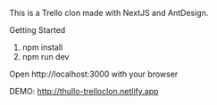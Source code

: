 This is a Trello clon made with NextJS and AntDesign.

Getting Started

1) npm install
2) npm run dev

Open http://localhost:3000 with your browser

DEMO: http://thullo-trelloclon.netlify.app
